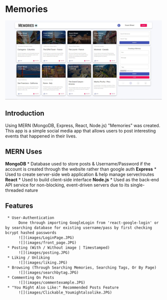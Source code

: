 # Memories

![](images/front_page.JPG)
## Introduction

Using MERN (MongoDB, Express, React, Node.js) "Memories" was created. This app is a simple social media app that allows users to post interesting events that happened in their lives.

## MERN Uses
**MongoDB**
     * Database used to store posts & Username/Password if the account is created through the website rather than google auth
**Express**
     * Used to create server-side web application & help manage server/routes
**React**
     * Used to build client-side interface
**Node.js**
     * Used as the back-end API service for non-blocking, event-driven servers due to its single-threaded nature

## Features

     * User-Authentication
          Done through importing GoogleLogin from 'react-google-login' or by searching database for existing username/pass by first checking bcrypt hashed passwords
          ![](images/LoginPage.JPG)   
          ![](images/front_page.JPG)
     * Posting (With / Without image | Timestamped)
          ![](images/posting.JPG)
     * Liking / Unliking
          ![](images/liking.JPG)
     * Browsing (Through Searching Memories, Searching Tags, Or By Page)
          ![](images/searchbytag.JPG)
     * Commenting On Posts
          ![](images/commentexample.JPG)
     * "You Might Also Like:" Recommended Posts Feature
          ![](images/Clickable_Youmightalsolike.JPG)

